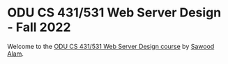 # ODU CS 431/531 Web Server Design - Fall 2022

Welcome to the [ODU CS 431/531 Web Server Design course](https://cs531-f22.github.io/) by [Sawood Alam](https://archive.org/~sawood/).
